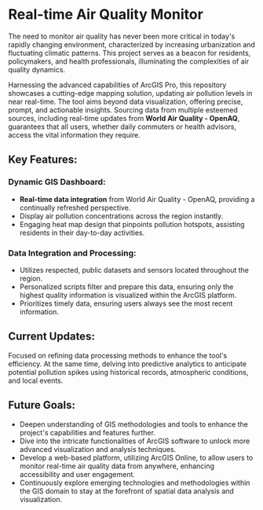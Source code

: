 # Real-time Air Quality Monitor

The need to monitor air quality has never been more critical in today's rapidly changing environment, characterized by increasing urbanization and fluctuating climatic patterns. This project serves as a beacon for residents, policymakers, and health professionals, illuminating the complexities of air quality dynamics.

Harnessing the advanced capabilities of ArcGIS Pro, this repository showcases a cutting-edge mapping solution, updating air pollution levels in near real-time. The tool aims beyond data visualization, offering precise, prompt, and actionable insights. Sourcing data from multiple esteemed sources, including real-time updates from **World Air Quality - OpenAQ**, guarantees that all users, whether daily commuters or health advisors, access the vital information they require.

## Key Features:

### **Dynamic GIS Dashboard:**
- **Real-time data integration** from World Air Quality - OpenAQ, providing a continually refreshed perspective.
- Display air pollution concentrations across the region instantly.
- Engaging heat map design that pinpoints pollution hotspots, assisting residents in their day-to-day activities.

### **Data Integration and Processing:**
- Utilizes respected, public datasets and sensors located throughout the region.
- Personalized scripts filter and prepare this data, ensuring only the highest quality information is visualized within the ArcGIS platform.
- Prioritizes timely data, ensuring users always see the most recent information.


## Current Updates:
Focused on refining data processing methods to enhance the tool's efficiency. At the same time, delving into predictive analytics to anticipate potential pollution spikes using historical records, atmospheric conditions, and local events.

## Future Goals:
- Deepen understanding of GIS methodologies and tools to enhance the project's capabilities and features further.
- Dive into the intricate functionalities of ArcGIS software to unlock more advanced visualization and analysis techniques.
- Develop a web-based platform, utilizing ArcGIS Online, to allow users to monitor real-time air quality data from anywhere, enhancing accessibility and user engagement.
- Continuously explore emerging technologies and methodologies within the GIS domain to stay at the forefront of spatial data analysis and visualization.

